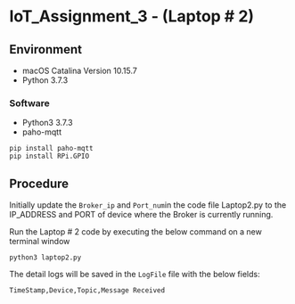 # IoT_Assignment_3 - (Laptop # 2)


## Environment
- macOS Catalina Version 10.15.7
- Python 3.7.3

### Software
- Python3 3.7.3
- paho-mqtt 

```
pip install paho-mqtt
pip install RPi.GPIO
```

## Procedure
Initially update the `Broker_ip` and `Port_num`in the code file Laptop2.py to the IP_ADDRESS and PORT of device where the Broker is currently running. 

Run the Laptop # 2 code by executing the below command on a new terminal window
```
python3 laptop2.py
```

The detail logs will be saved in the `LogFile` file with the below fields:

```
TimeStamp,Device,Topic,Message Received
```




